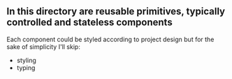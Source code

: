 ## In this directory are reusable primitives, typically controlled and stateless components

Each component could be styled according to project design but for the sake of simplicity I'll skip:
- styling
- typing